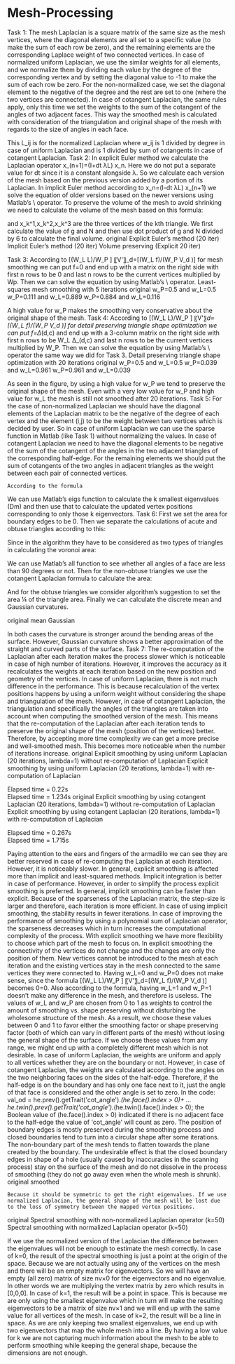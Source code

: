 # Mesh-Processing

Task 1:
The mesh Laplacian is a square matrix of the same size as the mesh vertices, where the diagonal elements are all set to a specific value (to make the sum of each row be zero), and the remaining elements are the corresponding Laplace weight of two connected vertices. In case of normalized uniform Laplacian, we use the similar weights for all elements, and we normalize them by dividing each value by the degree of the corresponding vertex and by setting the diagonal value to -1 to make the sum of each row be zero. For the non-normalized case, we set the diagonal element to the negative of the degree and the rest are set to one (where the two vertices are connected). In case of cotangent Laplacian, the same rules apply, only this time we set the weights to the sum of the cotangent of the angles of two adjacent faces. This way the smoothed mesh is calculated with consideration of the triangulation and original shape of the mesh with regards to the size of angles in each face.	
 
This L_ij is for the normalized Laplacian where w_ij is 1 divided by degree in case of uniform Laplacian and is 1 divided by sum of cotangents in case of cotangent Laplacian.
Task 2:
	In explicit Euler method we calculate the Laplacian operator x_(n+1)=(I+dt λL) x_n. Here we do not put a separate value for dt since it is a constant alongside λ. So we calculate each version of the mesh based on the previous version added by a portion of its Laplacian.
	In implicit Euler method according to x_n=(I-dt λL) x_(n+1) we solve the equation of older versions based on the newer versions using Matlab’s \ operator. 
	To preserve the volume of the mesh to avoid shrinking we need to calculate the volume of the mesh based on this formula:
 
and x_k^1,x_k^2,x_k^3  are the three vertices of the kth triangle. We first calculate the value of g and N and then use dot product of g and N divided by 6 to calculate the final volume.
original	Explicit Euler’s method (20 iter)	Implicit Euler’s method (20 iter)	Volume preserving (Explicit 20 iter)
 
 
 
 

 
 
 
 


Task 3:
According to [(W_L L)/W_P ] 〖V'〗_d=[(W_L f)/(W_P V_d )] for mesh smoothing we can put f=0 and end up with a matrix on the right side with first n rows to be 0 and last n rows to be the current vertices multiplied by Wp. Then we can solve the equation by using Matlab’s \ operator.
Least-squares mesh smoothing with 5 iterations
original	w_P=0.5 and 
w_L=0.5	w_P=0.111 and 
w_L=0.889	w_P=0.884 and 
w_L=0.116
 
 
 
 


A high value for w_P makes the smoothing very conservative about the original shape of the mesh.
Task 4:
According to [(W_L L)/W_P ] 〖V'〗_d=[(W_L f)/(W_P V_d )] for detail preserving triangle shape optimization we can put f=∆_(d,c) and end up with a 3-column matrix on the right side with first n rows to be W_L ∆_(d,c)  and last n rows to be the current vertices multiplied by W_P. Then we can solve the equation by using Matlab’s \ operator the same way we did for Task 3.
Detail preserving triangle shape optimization with 20 iterations
original	w_P=0.5 and 
w_L=0.5	w_P=0.039 and 
w_L=0.961	w_P=0.961 and 
w_L=0.039
 
 
 
 


As seen in the figure, by using a high value for w_P we tend to preserve the original shape of the mesh. Even with a very low value for w_P and high value for w_L the mesh is still not smoothed after 20 iterations. 
Task 5:
	For the case of non-normalized Laplacian we should have the diagonal elements of the Laplacian matrix to be the negative of the degree of each vertex and the element (i,j) to be the weight between two vertices which is decided by user. So in case of uniform Laplacian we can use the sparse function in Matlab (like Task 1) without normalizing the values. In case of cotangent Laplacian we need to have the diagonal elements to be negative of the sum of the cotangent of the angles in the two adjacent triangles of the corresponding half-edge. For the remaining elements we should put the sum of cotangents of the two angles in adjacent triangles as the weight between each pair of connected vertices.
 
	According to the formula
 
We can use Matlab’s eigs function to calculate the k smallest eigenvalues (Dm) and then use that to calculate the updated vertex positions corresponding to only those k eigenvectors.
Task 6:
First we set the area for boundary edges to be 0. Then we separate the calculations of acute and obtuse triangles according to this:
 
Since in the algorithm they have to be considered as two types of triangles in calculating the voronoi area:
 
We can use Matlab’s all function to see whether all angles of a face are less than 90 degrees or not. Then for the non-obtuse triangles we use the cotangent Laplacian formula to calculate the area:
 
And for the obtuse triangles we consider algorithm’s suggestion to set the area ¼ of the triangle area. Finally we can calculate the discrete mean and Gaussian curvatures.
 
original	mean	Gaussian
 
 
 

 
 
 


In both cases the curvature is stronger around the bending areas of the surface. However, Gaussian curvature shows a better approximation of the straight and curved parts of the surface.
Task 7:
	The re-computation of the Laplacian after each iteration makes the process slower which is noticeable in case of high number of iterations. However, it improves the accuracy as it recalculates the weights at each iteration based on the new position and geometry of the vertices. 
In case of uniform Laplacian, there is not much difference in the performance. This is because recalculation of the vertex positions happens by using a uniform weight without considering the shape and triangulation of the mesh. However, in case of cotangent Laplacian, the triangulation and specifically the angles of the triangles are taken into account when computing the smoothed version of the mesh. This means that the re-computation of the Laplacian after each iteration tends to preserve the original shape of the mesh (position of the vertices) better. Therefore, by accepting more time complexity we can get a more precise and well-smoothed mesh. This becomes more noticeable when the number of iterations increase.
original	Explicit smoothing by using uniform Laplacian (20 iterations, lambda=1) without re-computation of Laplacian	Explicit smoothing by using uniform Laplacian (20 iterations, lambda=1) with  re-computation of Laplacian
 
 
Elapsed time = 0.22s	 
Elapsed time = 1.234s
original	Explicit smoothing by using cotangent Laplacian (20 iterations, lambda=1) without re-computation of Laplacian	Explicit smoothing by using cotangent Laplacian (20 iterations, lambda=1) with  re-computation of Laplacian
 
 
Elapsed time = 0.267s	 
Elapsed time = 1.715s

Paying attention to the ears and fingers of the armadillo we can see they are better reserved in case of re-computing the Laplacian at each iteration. However, it is noticeably slower. In general, explicit smoothing is affected more than implicit and least-squared methods.
	Implicit integration is better in case of performance. However, in order to simplify the process explicit smoothing is preferred.  In general, implicit smoothing can be faster than explicit. Because of the sparseness of the Laplacian matrix, the step-size is larger and therefore, each iteration is more efficient. In case of using implicit smoothing, the stability results in fewer iterations. In case of improving the performance of smoothing by using a polynomial sum of Laplacian operator, the sparseness decreases which in turn increases the computational complexity of the process. With explicit smoothing we have more flexibility to choose which part of the mesh to focus on. In explicit smoothing the connectivity of the vertices do not change and the changes are only the position of them. New vertices cannot be introduced to the mesh at each iteration and the existing vertices stay in the mesh connected to the same vertices they were connected to. 
	Having w_L=0 and w_P=0 does not make sense, since the formula [(W_L L)/W_P ] 〖V'〗_d=[(W_L f)/(W_P V_d )] becomes 0=0. Also according to the formula, having w_L=1 and w_P=1 doesn’t make any difference in the mesh, and therefore is useless. The values of w_L and w_P are chosen from 0 to 1 as weights to control the amount of smoothing vs. shape preserving without disturbing the wholesome structure of the mesh. As a result, we choose these values between 0 and 1 to favor either the smoothing factor or shape preserving factor (both of which can vary in different parts of the mesh) without losing the general shape of the surface. If we choose these values from any range, we might end up with a completely different mesh which is not desirable.
	In case of uniform Laplacian, the weights are uniform and apply to all vertices whether they are on the boundary or not. However, in case of cotangent Laplacian, the weights are calculated according to the angles on the two neighboring faces on the sides of the half-edge. Therefore, if the half-edge is on the boundary and has only one face next to it, just the angle of that face is considered and the other angle is set to zero. In the code:
val_od = he.prev().getTrait('cot_angle').*(he.face().index > 0)+ ...  
         he.twin().prev().getTrait('cot_angle').*(he.twin().face().index > 0); 
the Boolean value of (he.face().index > 0) indicated if there is no adjacent face to the half-edge the value of 'cot_angle' will count as zero.
The position of boundary edges is mostly preserved during the smoothing process and closed boundaries tend to turn into a circular shape after some iterations. The non-boundary part of the mesh tends to flatten towards the plane created by the boundary. The undesirable effect is that the closed boundary edges in shape of a hole (usually caused by inaccuracies in the scanning process) stay on the surface of the mesh and do not dissolve in the process of smoothing (they do not go away even when the whole mesh is shrunk).
original	smoothed
 
 

 
 

 
 


	Because it should be symmetric to get the right eigenvalues. If we use normalized Laplacian, the general shape of the mesh will be lost due to the loss of symmetry between the mapped vertex positions.
original	Spectral smoothing with non-normalized Laplacian operator (k=50)	Spectral smoothing with normalized Laplacian operator (k=50)
 
 
 


If we use the normalized version of the Laplacian the difference between the eigenvalues will not be enough to estimate the mesh correctly. 
	In case of k=0, the result of the spectral smoothing is just a point at the origin of the space. Because we are not actually using any of the vertices on the mesh and there will be an empty matrix for eigenvectors. So we will have an empty (all zero) matrix of size nv×0 for the eigenvectors and no eigenvalue. In other words we are multiplying the vertex matrix by zero which results in [0,0,0].
In case of k=1, the result will be a point in space. This is because we are only using the smallest eigenvalue which in turn will make the resulting eigenvectors to be a matrix of size nv×1 and we will end up with the same value for all vertices of the mesh.
In case of k=2, the result will be a line in space. As we are only keeping two smallest eigenvalues, we end up with two eigenvectors that map the whole mesh into a line. By having a low value for k we are not capturing much information about the mesh to be able to perform smoothing while keeping the general shape, because the dimensions are not enough.
